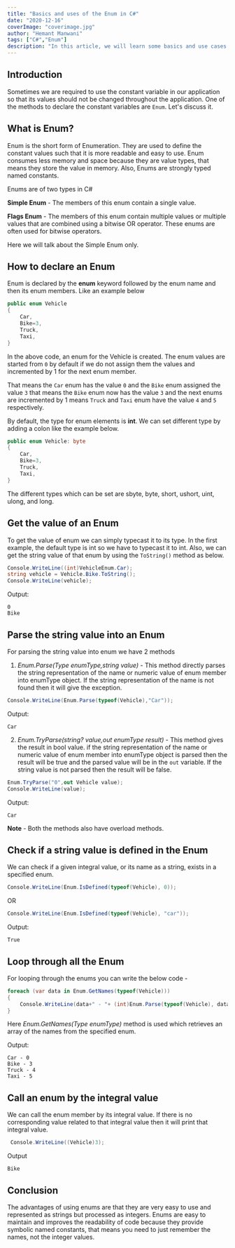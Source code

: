 ```yaml
---
title: "Basics and uses of the Enum in C#"
date: "2020-12-16"
coverImage: "coverimage.jpg"
author: "Hemant Manwani"
tags: ["C#","Enum"]
description: "In this article, we will learn some basics and use cases of the Enum in C#."
---
```

## Introduction
 
Sometimes we are required to use the constant variable in our application so that its values should not be changed throughout the application. One of the methods to declare the constant variables are `Enum`. Let's discuss it.
 
## What is Enum?
 
Enum is the short form of Enumeration. They are used to define the constant values such that it is more readable and easy to use. Enum consumes less memory and space because they are value types, that means they store the value in memory. Also, Enums are strongly typed named constants. 
 
Enums are of two types in C#
 
**Simple Enum** - The members of this enum contain a single value.
 
**Flags Enum** - The members of this enum contain multiple values or multiple values that are combined using a bitwise OR operator. These enums are often used for bitwise operators.
 
Here we will talk about the Simple Enum only.
 
## How to declare an Enum
 
Enum is declared by the **enum** keyword followed by the enum name and then its enum members. Like an example below
 
```c#
public enum Vehicle
{
    Car,
    Bike=3,
    Truck,
    Taxi,
}
```
 
In the above code, an enum for the Vehicle is created. The enum values are started from `0` by default if we do not assign them the values and incremented by 1 for the next enum member. 
 
That means the `Car` enum has the value `0` and the `Bike` enum assigned the value `3` that means the `Bike` enum now has the value `3` and the next enums are incremented by 1 means `Truck` and `Taxi` enum have the value `4` and `5` respectively.
 
By default, the type for enum elements is **int**. We can set different type by adding a colon like the example below. 
```c#
public enum Vehicle: byte
{
    Car,
    Bike=3,
    Truck,
    Taxi,
}
```
The different types which can be set are sbyte, byte, short, ushort, uint, ulong, and long.
 
## Get the value of an Enum
 
To get the value of enum we can simply typecast it to its type. In the first example, the default type is int so we have to typecast it to int. Also, we can get the string value of that enum by using the `ToString()` method as below.
 
```c#
Console.WriteLine((int)VehicleEnum.Car);
string vehicle = Vehicle.Bike.ToString();
Console.WriteLine(vehicle);
```
 
Output: 
```
0
Bike
```
 
## Parse the string value into an Enum
 
For parsing the string value into enum we have 2 methods
 
1. *Enum.Parse(Type enumType,string value)* - This method directly parses the string representation of the name or numeric value of enum member into enumType object. If the string representation of the name is not found then it will give the exception.
 
```c#
Console.WriteLine(Enum.Parse(typeof(Vehicle),"Car"));
```
Output:
```
Car
```
2. *Enum.TryParse(string? value,out enumType result)* - This method gives the result in bool value. if the string representation of the name or numeric value of enum member into enumType object is parsed then the result will be true and the parsed value will be in the `out` variable. If the string value is not parsed then the result will be false.
 
 
```c#
Enum.TryParse("0",out Vehicle value);
Console.WriteLine(value);
```
Output:
```
Car
```
 
**Note** - Both the methods also have overload methods.
 
## Check if a string value is defined in the Enum
 
We can check if a given integral value, or its name as a string, exists in a specified enum.
 
```c#
Console.WriteLine(Enum.IsDefined(typeof(Vehicle), 0));
```
OR
```c#
Console.WriteLine(Enum.IsDefined(typeof(Vehicle), "car"));
```
Output:
```
True
```
## Loop through all the Enum
 
For looping through the enums you can write the below code -
 
```c#
foreach (var data in Enum.GetNames(typeof(Vehicle)))
{
    Console.WriteLine(data+" - "+ (int)Enum.Parse(typeof(Vehicle), data));
}
```
Here *Enum.GetNames(Type enumType)* method is used which retrieves an array of the names from the specified enum.
 
Output:
```
Car - 0
Bike - 3
Truck - 4
Taxi - 5
```
 
## Call an enum by the integral value
 
We can call the enum member by its integral value. If there is no corresponding value related to that integral value then it will print that integral value.
 
```c#
 Console.WriteLine((Vehicle)3);
```
 
Output
```
Bike
```
 
## Conclusion
 
The advantages of using enums are that they are very easy to use and represented as strings but processed as integers. Enums are easy to maintain and improves the readability of code because they provide symbolic named constants, that means you need to just remember the names, not the integer values.
